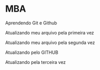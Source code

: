 # MBA
Aprendendo Git e Github

Atualizando meu arquivo pela primeira vez

Atualizando meu arquivo pela segunda vez

Atualizando pelo GITHUB

Atualizando pela terceira vez

